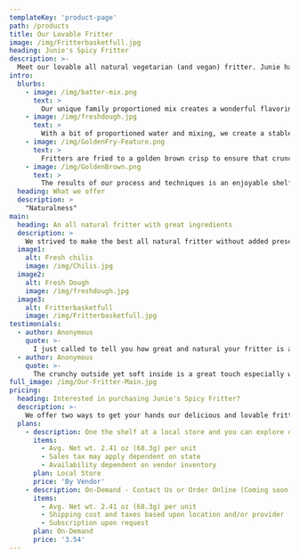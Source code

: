 ```yaml
---
templateKey: 'product-page'
path: /products
title: Our Lovable Fritter
image: /img/Fritterbasketfull.jpg
heading: Junie's Spicy Fritter
description: >-
  Meet our lovable all natural vegetarian (and vegan) fritter. Junie has always loved these fritters and with his mom at L&J Family Foods has brought them to share with local and state communities.  Our delicious fritters can be found in a variety of different contexts and complement your other favorite beverages and sauces.
intro:
  blurbs:
    - image: /img/batter-mix.png
      text: >
        Our unique family proportioned mix creates a wonderful flavoring that becomes suitable for formulating a full batter.
    - image: /img/freshdough.jpg
      text: >
        With a bit of proportioned water and mixing, we create a stable batter that is ready to be transformed into the appropriate size and shape for frying.
    - image: /img/GoldenFry-Feature.png
      text: >
        Fritters are fried to a golden brown crisp to ensure that crunchy outside with soft chewy inside as you make your way to the middle.  
    - image: /img/GoldenBrown.png
      text: >
        The results of our process and techniques is an enjoyable shelf stable fritter that is vegetarian and that can be shared with our local community, partners, and at events (e.g., sports, concerts).
  heading: What we offer
  description: >
    "Naturalness"
main:
  heading: An all natural fritter with great ingredients
  description: >
    We strived to make the best all natural fritter without added preservatives and made in the USA.  Our ingredients include the following Rice Flour, All Purpose Flour, Cream of Wheat, Gram Flour, Onions, Green Chilis, Coriander Leaf, Salt, Sugar, Corn Oil, and Water.
  image1:
    alt: Fresh chilis
    image: /img/Chilis.jpg
  image2:
    alt: Fresh Dough
    image: /img/freshdough.jpg
  image3:
    alt: Fritterbasketfull
    image: /img/Fritterbasketfull.jpg
testimonials:
  - author: Anonymous
    quote: >-
      I just called to tell you how great and natural your fritter is and how excited I am each time I have one.    
  - author: Anonymous
    quote: >-
      The crunchy outside yet soft inside is a great touch especially with the chilis.  They sneak up on you in the most happy and pleasant manner.
full_image: /img/Our-Fritter-Main.jpg
pricing:
  heading: Interested in purchasing Junie's Spicy Fritter?
  description: >-
    We offer two ways to get your hands our delicious and lovable fritter: In-Store and On-Demand.
  plans:
    - description: One the shelf at a local store and you can explore our partners stores as well!  Explore our shop section.
      items:
        - Avg. Net wt. 2.41 oz (68.3g) per unit
        - Sales tax may apply dependent on state
        - Availability dependent on vendor inventory
      plan: Local Store
      price: 'By Vendor'
    - description: On-Demand - Contact Us or Order Online (Coming soon).  See instructions under our shop section.
      items:
        - Avg. Net wt. 2.41 oz (68.3g) per unit
        - Shipping cost and taxes based upon location and/or provider
        - Subscription upon request
      plan: On-Demand
      price: '3.54'
---
```

